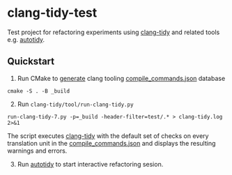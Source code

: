 # clang-tidy-test

Test project for refactoring experiments using [clang-tidy]
and related tools e.g. [autotidy].

## Quickstart

1. Run CMake to [generate] clang tooling [compile_commands.json] database

```
cmake -S . -B _build
```

2. Run `clang-tidy/tool/run-clang-tidy.py`

```
run-clang-tidy-7.py -p=_build -header-filter=test/.* > clang-tidy.log 2>&1
```

The script executes [clang-tidy] with the default set of checks on
every translation unit in the [compile_commands.json] and
displays the resulting warnings and errors.

3. Run [autotidy] to start interactive refactoring sesion.


[autotidy]: https://github.com/sasq64/autotidy
[clang-tidy]: http://clang.llvm.org/extra/clang-tidy/
[compile_commands.json]: https://clang.llvm.org/docs/JSONCompilationDatabase.html
[generate]: https://cmake.org/cmake/help/latest/variable/CMAKE_EXPORT_COMPILE_COMMANDS.html
